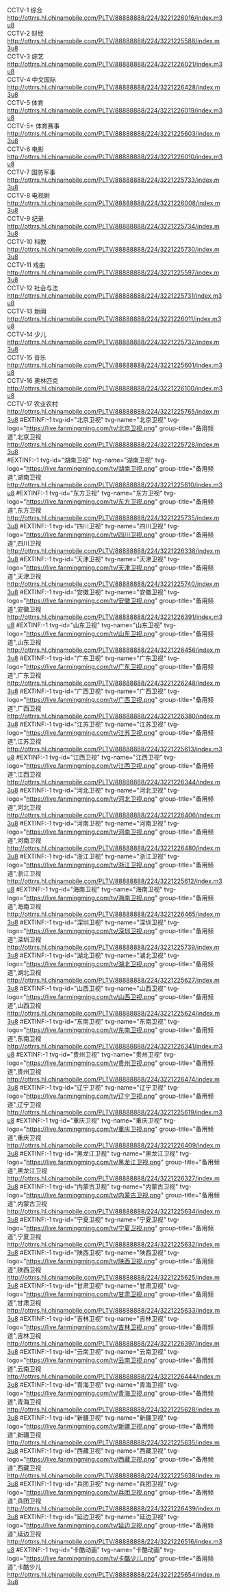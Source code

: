 CCTV-1 综合<http://ottrrs.hl.chinamobile.com/PLTV/88888888/224/3221226016/index.m3u8>    
CCTV-2 财经<http://ottrrs.hl.chinamobile.com/PLTV/88888888/224/3221225588/index.m3u8>  
CCTV-3 综艺<http://ottrrs.hl.chinamobile.com/PLTV/88888888/224/3221226021/index.m3u8>  
CCTV-4 中文国际<http://ottrrs.hl.chinamobile.com/PLTV/88888888/224/3221226428/index.m3u8>  
CCTV-5 体育<http://ottrrs.hl.chinamobile.com/PLTV/88888888/224/3221226019/index.m3u8>  
CCTV-5+ 体育赛事<http://ottrrs.hl.chinamobile.com/PLTV/88888888/224/3221225603/index.m3u8>  
CCTV-6 电影<http://ottrrs.hl.chinamobile.com/PLTV/88888888/224/3221226010/index.m3u8>  
CCTV-7 国防军事<http://ottrrs.hl.chinamobile.com/PLTV/88888888/224/3221225733/index.m3u8>  
CCTV-8 电视剧<http://ottrrs.hl.chinamobile.com/PLTV/88888888/224/3221226008/index.m3u8>  
CCTV-9 纪录<http://ottrrs.hl.chinamobile.com/PLTV/88888888/224/3221225734/index.m3u8>  
CCTV-10 科教<http://ottrrs.hl.chinamobile.com/PLTV/88888888/224/3221225730/index.m3u8>  
CCTV-11 戏曲<http://ottrrs.hl.chinamobile.com/PLTV/88888888/224/3221225597/index.m3u8>  
CCTV-12 社会与法<http://ottrrs.hl.chinamobile.com/PLTV/88888888/224/3221225731/index.m3u8>  
CCTV-13 新闻<http://ottrrs.hl.chinamobile.com/PLTV/88888888/224/3221226011/index.m3u8>  
CCTV-14 少儿<http://ottrrs.hl.chinamobile.com/PLTV/88888888/224/3221225732/index.m3u8>  
CCTV-15 音乐<http://ottrrs.hl.chinamobile.com/PLTV/88888888/224/3221225601/index.m3u8>  
CCTV-16 奥林匹克<http://ottrrs.hl.chinamobile.com/PLTV/88888888/224/3221226100/index.m3u8>  
CCTV-17 农业农村<http://ottrrs.hl.chinamobile.com/PLTV/88888888/224/3221225765/index.m3u8>
#EXTINF:-1 tvg-id="北京卫视" tvg-name="北京卫视" tvg-logo="https://live.fanmingming.com/tv/北京卫视.png" group-title="备用频道",北京卫视
http://ottrrs.hl.chinamobile.com/PLTV/88888888/224/3221225728/index.m3u8  
#EXTINF:-1 tvg-id="湖南卫视" tvg-name="湖南卫视" tvg-logo="https://live.fanmingming.com/tv/湖南卫视.png" group-title="备用频道",湖南卫视
http://ottrrs.hl.chinamobile.com/PLTV/88888888/224/3221225610/index.m3u8
#EXTINF:-1 tvg-id="东方卫视" tvg-name="东方卫视" tvg-logo="https://live.fanmingming.com/tv/东方卫视.png" group-title="备用频道",东方卫视
http://ottrrs.hl.chinamobile.com/PLTV/88888888/224/3221225735/index.m3u8
#EXTINF:-1 tvg-id="四川卫视" tvg-name="四川卫视" tvg-logo="https://live.fanmingming.com/tv/四川卫视.png" group-title="备用频道",四川卫视
http://ottrrs.hl.chinamobile.com/PLTV/88888888/224/3221226338/index.m3u8
#EXTINF:-1 tvg-id="天津卫视" tvg-name="天津卫视" tvg-logo="https://live.fanmingming.com/tv/天津卫视.png" group-title="备用频道",天津卫视
http://ottrrs.hl.chinamobile.com/PLTV/88888888/224/3221225740/index.m3u8
#EXTINF:-1 tvg-id="安徽卫视" tvg-name="安徽卫视" tvg-logo="https://live.fanmingming.com/tv/安徽卫视.png" group-title="备用频道",安徽卫视
http://ottrrs.hl.chinamobile.com/PLTV/88888888/224/3221226391/index.m3u8
#EXTINF:-1 tvg-id="山东卫视" tvg-name="山东卫视" tvg-logo="https://live.fanmingming.com/tv/山东卫视.png" group-title="备用频道",山东卫视
http://ottrrs.hl.chinamobile.com/PLTV/88888888/224/3221226456/index.m3u8
#EXTINF:-1 tvg-id="广东卫视" tvg-name="广东卫视" tvg-logo="https://live.fanmingming.com/tv/广东卫视.png" group-title="备用频道",广东卫视
http://ottrrs.hl.chinamobile.com/PLTV/88888888/224/3221226248/index.m3u8
#EXTINF:-1 tvg-id="广西卫视" tvg-name="广西卫视" tvg-logo="https://live.fanmingming.com/tv/广西卫视.png" group-title="备用频道",广西卫视
http://ottrrs.hl.chinamobile.com/PLTV/88888888/224/3221226380/index.m3u8
#EXTINF:-1 tvg-id="江苏卫视" tvg-name="江苏卫视" tvg-logo="https://live.fanmingming.com/tv/江苏卫视.png" group-title="备用频道",江苏卫视
http://ottrrs.hl.chinamobile.com/PLTV/88888888/224/3221225613/index.m3u8
#EXTINF:-1 tvg-id="江西卫视" tvg-name="江西卫视" tvg-logo="https://live.fanmingming.com/tv/江西卫视.png" group-title="备用频道",江西卫视
http://ottrrs.hl.chinamobile.com/PLTV/88888888/224/3221226344/index.m3u8
#EXTINF:-1 tvg-id="河北卫视" tvg-name="河北卫视" tvg-logo="https://live.fanmingming.com/tv/河北卫视.png" group-title="备用频道",河北卫视
http://ottrrs.hl.chinamobile.com/PLTV/88888888/224/3221226406/index.m3u8
#EXTINF:-1 tvg-id="河南卫视" tvg-name="河南卫视" tvg-logo="https://live.fanmingming.com/tv/河南卫视.png" group-title="备用频道",河南卫视
http://ottrrs.hl.chinamobile.com/PLTV/88888888/224/3221226480/index.m3u8
#EXTINF:-1 tvg-id="浙江卫视" tvg-name="浙江卫视" tvg-logo="https://live.fanmingming.com/tv/浙江卫视.png" group-title="备用频道",浙江卫视
http://ottrrs.hl.chinamobile.com/PLTV/88888888/224/3221225612/index.m3u8
#EXTINF:-1 tvg-id="海南卫视" tvg-name="海南卫视" tvg-logo="https://live.fanmingming.com/tv/海南卫视.png" group-title="备用频道",海南卫视
http://ottrrs.hl.chinamobile.com/PLTV/88888888/224/3221226465/index.m3u8
#EXTINF:-1 tvg-id="深圳卫视" tvg-name="深圳卫视" tvg-logo="https://live.fanmingming.com/tv/深圳卫视.png" group-title="备用频道",深圳卫视
http://ottrrs.hl.chinamobile.com/PLTV/88888888/224/3221225739/index.m3u8
#EXTINF:-1 tvg-id="湖北卫视" tvg-name="湖北卫视" tvg-logo="https://live.fanmingming.com/tv/湖北卫视.png" group-title="备用频道",湖北卫视
http://ottrrs.hl.chinamobile.com/PLTV/88888888/224/3221225627/index.m3u8
#EXTINF:-1 tvg-id="山西卫视" tvg-name="山西卫视" tvg-logo="https://live.fanmingming.com/tv/山西卫视.png" group-title="备用频道",山西卫视
http://ottrrs.hl.chinamobile.com/PLTV/88888888/224/3221225624/index.m3u8
#EXTINF:-1 tvg-id="东南卫视" tvg-name="东南卫视" tvg-logo="https://live.fanmingming.com/tv/东南卫视.png" group-title="备用频道",东南卫视
http://ottrrs.hl.chinamobile.com/PLTV/88888888/224/3221226341/index.m3u8
#EXTINF:-1 tvg-id="贵州卫视" tvg-name="贵州卫视" tvg-logo="https://live.fanmingming.com/tv/贵州卫视.png" group-title="备用频道",贵州卫视
http://ottrrs.hl.chinamobile.com/PLTV/88888888/224/3221226474/index.m3u8
#EXTINF:-1 tvg-id="辽宁卫视" tvg-name="辽宁卫视" tvg-logo="https://live.fanmingming.com/tv/辽宁卫视.png" group-title="备用频道",辽宁卫视
http://ottrrs.hl.chinamobile.com/PLTV/88888888/224/3221225619/index.m3u8
#EXTINF:-1 tvg-id="重庆卫视" tvg-name="重庆卫视" tvg-logo="https://live.fanmingming.com/tv/重庆卫视.png" group-title="备用频道",重庆卫视
http://ottrrs.hl.chinamobile.com/PLTV/88888888/224/3221226409/index.m3u8
#EXTINF:-1 tvg-id="黑龙江卫视" tvg-name="黑龙江卫视" tvg-logo="https://live.fanmingming.com/tv/黑龙江卫视.png" group-title="备用频道",黑龙江卫视
http://ottrrs.hl.chinamobile.com/PLTV/88888888/224/3221226327/index.m3u8
#EXTINF:-1 tvg-id="内蒙古卫视" tvg-name="内蒙古卫视" tvg-logo="https://live.fanmingming.com/tv/内蒙古卫视.png" group-title="备用频道",内蒙古卫视
http://ottrrs.hl.chinamobile.com/PLTV/88888888/224/3221225634/index.m3u8
#EXTINF:-1 tvg-id="宁夏卫视" tvg-name="宁夏卫视" tvg-logo="https://live.fanmingming.com/tv/宁夏卫视.png" group-title="备用频道",宁夏卫视
http://ottrrs.hl.chinamobile.com/PLTV/88888888/224/3221225632/index.m3u8
#EXTINF:-1 tvg-id="陕西卫视" tvg-name="陕西卫视" tvg-logo="https://live.fanmingming.com/tv/陕西卫视.png" group-title="备用频道",陕西卫视
http://ottrrs.hl.chinamobile.com/PLTV/88888888/224/3221225625/index.m3u8
#EXTINF:-1 tvg-id="甘肃卫视" tvg-name="甘肃卫视" tvg-logo="https://live.fanmingming.com/tv/甘肃卫视.png" group-title="备用频道",甘肃卫视
http://ottrrs.hl.chinamobile.com/PLTV/88888888/224/3221225633/index.m3u8
#EXTINF:-1 tvg-id="吉林卫视" tvg-name="吉林卫视" tvg-logo="https://live.fanmingming.com/tv/吉林卫视.png" group-title="备用频道",吉林卫视
http://ottrrs.hl.chinamobile.com/PLTV/88888888/224/3221226397/index.m3u8
#EXTINF:-1 tvg-id="云南卫视" tvg-name="云南卫视" tvg-logo="https://live.fanmingming.com/tv/云南卫视.png" group-title="备用频道",云南卫视
http://ottrrs.hl.chinamobile.com/PLTV/88888888/224/3221226444/index.m3u8
#EXTINF:-1 tvg-id="青海卫视" tvg-name="青海卫视" tvg-logo="https://live.fanmingming.com/tv/青海卫视.png" group-title="备用频道",青海卫视
http://ottrrs.hl.chinamobile.com/PLTV/88888888/224/3221225628/index.m3u8
#EXTINF:-1 tvg-id="新疆卫视" tvg-name="新疆卫视" tvg-logo="https://live.fanmingming.com/tv/新疆卫视.png" group-title="备用频道",新疆卫视
http://ottrrs.hl.chinamobile.com/PLTV/88888888/224/3221225635/index.m3u8
#EXTINF:-1 tvg-id="西藏卫视" tvg-name="西藏卫视" tvg-logo="https://live.fanmingming.com/tv/西藏卫视.png" group-title="备用频道",西藏卫视
http://ottrrs.hl.chinamobile.com/PLTV/88888888/224/3221225638/index.m3u8
#EXTINF:-1 tvg-id="兵团卫视" tvg-name="兵团卫视" tvg-logo="https://live.fanmingming.com/tv/兵团卫视.png" group-title="备用频道",兵团卫视
http://ottrrs.hl.chinamobile.com/PLTV/88888888/224/3221226439/index.m3u8
#EXTINF:-1 tvg-id="延边卫视" tvg-name="延边卫视" tvg-logo="https://live.fanmingming.com/tv/延边卫视.png" group-title="备用频道",延边卫视
http://ottrrs.hl.chinamobile.com/PLTV/88888888/224/3221226516/index.m3u8
#EXTINF:-1 tvg-id="卡酷动画" tvg-name="卡酷动画" tvg-logo="https://live.fanmingming.com/tv/卡酷少儿.png" group-title="备用频道",卡酷少儿
http://ottrrs.hl.chinamobile.com/PLTV/88888888/224/3221225654/index.m3u8
